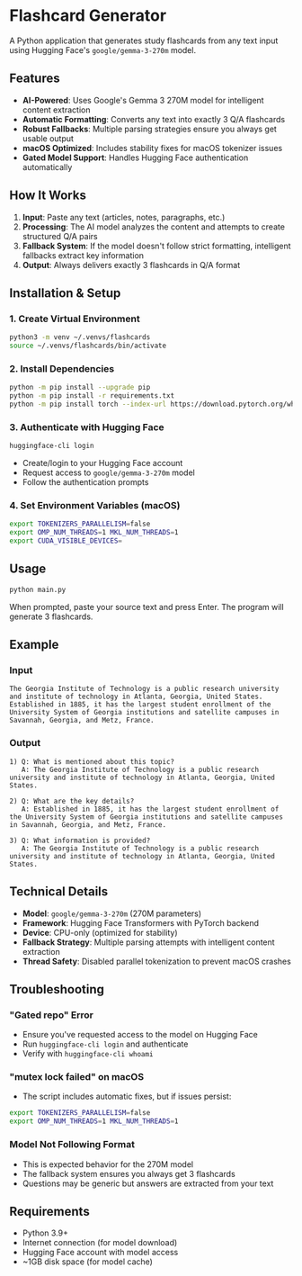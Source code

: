 # Flashcard Generator

A Python application that generates study flashcards from any text input using Hugging Face's `google/gemma-3-270m` model.

## Features

- **AI-Powered**: Uses Google's Gemma 3 270M model for intelligent content extraction
- **Automatic Formatting**: Converts any text into exactly 3 Q/A flashcards
- **Robust Fallbacks**: Multiple parsing strategies ensure you always get usable output
- **macOS Optimized**: Includes stability fixes for macOS tokenizer issues
- **Gated Model Support**: Handles Hugging Face authentication automatically

## How It Works

1. **Input**: Paste any text (articles, notes, paragraphs, etc.)
2. **Processing**: The AI model analyzes the content and attempts to create structured Q/A pairs
3. **Fallback System**: If the model doesn't follow strict formatting, intelligent fallbacks extract key information
4. **Output**: Always delivers exactly 3 flashcards in Q/A format

## Installation & Setup

### 1. Create Virtual Environment
```bash
python3 -m venv ~/.venvs/flashcards
source ~/.venvs/flashcards/bin/activate
```

### 2. Install Dependencies
```bash
python -m pip install --upgrade pip
python -m pip install -r requirements.txt
python -m pip install torch --index-url https://download.pytorch.org/whl/cpu
```

### 3. Authenticate with Hugging Face
```bash
huggingface-cli login
```
- Create/login to your Hugging Face account
- Request access to `google/gemma-3-270m` model
- Follow the authentication prompts

### 4. Set Environment Variables (macOS)
```bash
export TOKENIZERS_PARALLELISM=false
export OMP_NUM_THREADS=1 MKL_NUM_THREADS=1
export CUDA_VISIBLE_DEVICES=
```

## Usage

```bash
python main.py
```

When prompted, paste your source text and press Enter. The program will generate 3 flashcards.

## Example

### Input
```
The Georgia Institute of Technology is a public research university and institute of technology in Atlanta, Georgia, United States. Established in 1885, it has the largest student enrollment of the University System of Georgia institutions and satellite campuses in Savannah, Georgia, and Metz, France.
```

### Output
```
1) Q: What is mentioned about this topic?
   A: The Georgia Institute of Technology is a public research university and institute of technology in Atlanta, Georgia, United States.

2) Q: What are the key details?
   A: Established in 1885, it has the largest student enrollment of the University System of Georgia institutions and satellite campuses in Savannah, Georgia, and Metz, France.

3) Q: What information is provided?
   A: The Georgia Institute of Technology is a public research university and institute of technology in Atlanta, Georgia, United States.
```

## Technical Details

- **Model**: `google/gemma-3-270m` (270M parameters)
- **Framework**: Hugging Face Transformers with PyTorch backend
- **Device**: CPU-only (optimized for stability)
- **Fallback Strategy**: Multiple parsing attempts with intelligent content extraction
- **Thread Safety**: Disabled parallel tokenization to prevent macOS crashes

## Troubleshooting

### "Gated repo" Error
- Ensure you've requested access to the model on Hugging Face
- Run `huggingface-cli login` and authenticate
- Verify with `huggingface-cli whoami`

### "mutex lock failed" on macOS
- The script includes automatic fixes, but if issues persist:
```bash
export TOKENIZERS_PARALLELISM=false
export OMP_NUM_THREADS=1 MKL_NUM_THREADS=1
```

### Model Not Following Format
- This is expected behavior for the 270M model
- The fallback system ensures you always get 3 flashcards
- Questions may be generic but answers are extracted from your text

## Requirements

- Python 3.9+
- Internet connection (for model download)
- Hugging Face account with model access
- ~1GB disk space (for model cache)
